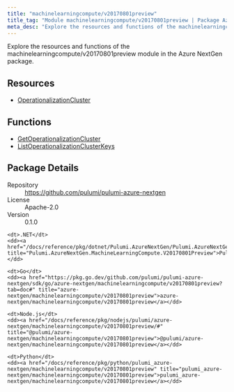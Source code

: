 ```yaml
---
title: "machinelearningcompute/v20170801preview"
title_tag: "Module machinelearningcompute/v20170801preview | Package Azure NextGen"
meta_desc: "Explore the resources and functions of the machinelearningcompute/v20170801preview module in the Azure NextGen package."
---
```


<!-- WARNING: this file was generated by Pulumi Docs Generator. -->
<!-- Do not edit by hand unless you're certain you know what you are doing! -->

Explore the resources and functions of the machinelearningcompute/v20170801preview module in the Azure NextGen package.

<h2 id="resources">Resources</h2>
<ul class="api">
    <li><a href="operationalizationcluster" title="OperationalizationCluster"><span class="symbol resource"></span>OperationalizationCluster</a></li>
</ul>

<h2 id="functions">Functions</h2>
<ul class="api">
    <li><a href="getoperationalizationcluster" title="GetOperationalizationCluster"><span class="symbol function"></span>GetOperationalizationCluster</a></li>
    <li><a href="listoperationalizationclusterkeys" title="ListOperationalizationClusterKeys"><span class="symbol function"></span>ListOperationalizationClusterKeys</a></li>
</ul>

<h2 id="package-details">Package Details</h2>
<dl class="package-details">
	<dt>Repository</dt>
	<dd><a href="https://github.com/pulumi/pulumi-azure-nextgen">https://github.com/pulumi/pulumi-azure-nextgen</a></dd>
	<dt>License</dt>
	<dd>Apache-2.0</dd>
	<dt>Version</dt>
	<dd>0.1.0</dd>
</dl>



<dl class="tabular">

    <dt>.NET</dt>
    <dd><a href="/docs/reference/pkg/dotnet/Pulumi.AzureNextGen/Pulumi.AzureNextGen.MachineLearningCompute.V20170801Preview.html" title="Pulumi.AzureNextGen.MachineLearningCompute.V20170801Preview">Pulumi.AzureNextGen.MachineLearningCompute.V20170801Preview</a></dd>

    <dt>Go</dt>
    <dd><a href="https://pkg.go.dev/github.com/pulumi/pulumi-azure-nextgen/sdk/go/azure-nextgen/machinelearningcompute/v20170801preview?tab=doc#" title="azure-nextgen/machinelearningcompute/v20170801preview">azure-nextgen/machinelearningcompute/v20170801preview</a></dd>

    <dt>Node.js</dt>
    <dd><a href="/docs/reference/pkg/nodejs/pulumi/azure-nextgen/machinelearningcompute/v20170801preview/#" title="@pulumi/azure-nextgen/machinelearningcompute/v20170801preview">@pulumi/azure-nextgen/machinelearningcompute/v20170801preview</a></dd>

    <dt>Python</dt>
    <dd><a href="/docs/reference/pkg/python/pulumi_azure-nextgen/machinelearningcompute/v20170801preview" title="pulumi_azure-nextgen/machinelearningcompute/v20170801preview">pulumi_azure-nextgen/machinelearningcompute/v20170801preview</a></dd>

</dl>

